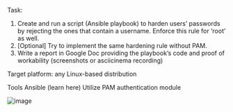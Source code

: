 Task: 
1. Create and run a script (Ansible playbook) to harden users’ passwords by rejecting the ones that contain a username. Enforce this rule for ‘root’ as well.
2. [Optional] Try to implement the same hardening rule without PAM.
3. Write a report in Google Doc providing the playbook’s code and proof of workability (screenshots or asciicinema recording)

Target platform: any Linux-based distribution

Tools 
Ansible (learn here)
Utilize PAM authentication module

![image](https://user-images.githubusercontent.com/97960831/228631780-93354b5c-bdb3-43b0-9536-f108d69b1497.png)
